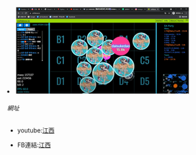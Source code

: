 <html>
    <hesd>
        <mata charset="utf-8"></mata>
    </hesd>
    <body>
        <li><img src="圖片/1.png" alt="1"></li>
        <h6>網址</h6>
        <ul>
        <li><p>youtube:<a href="https://www.youtube.com/channel/UCUL3ftFNvPovS-f18SdFhEg">江西</a></p></li>
        <li><p>FB連結:<a href="https://www.facebook.com/profile.php?id=100068670226171">江西</a></p></li>
        </ul>
    </body>
</html>

